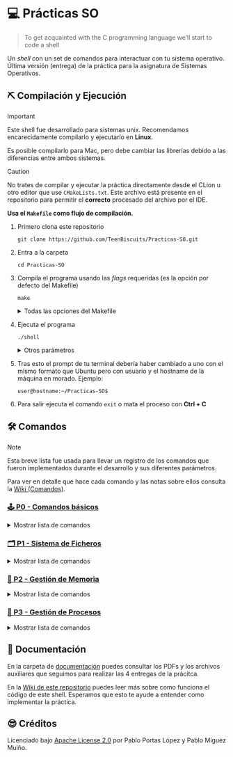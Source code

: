 # 💻 Prácticas SO

> To get acquainted with the C programming language we’ll start to code a
> shell

Un _shell_ con un set de comandos para interactuar con tu sistema operativo. Última versión (entrega) de la práctica
para la asignatura de Sistemas Operativos.

## ⛏️ Compilación y Ejecución

> [!IMPORTANT]  
> Este shell fue desarrollado para sistemas unix. Recomendamos encarecidamente compilarlo y ejecutarlo en **Linux**.
>
> Es posible compilarlo para Mac, pero debe cambiar las librerías debido a las diferencias entre ambos sistemas.

> [!CAUTION]
> No trates de compilar y ejecutar la práctica directamente desde el CLion u otro editor que use ``CMakeLists.txt``.
> Este archivo está presente en el repositorio para permitir el **correcto** procesado del archivo por el IDE.
>
> **Usa el ``Makefile`` como flujo de compilación.**


1. Primero clona este repositorio
    ```shell
    git clone https://github.com/TeenBiscuits/Practicas-SO.git
    ```
2. Entra a la carpeta
    ```shell
    cd Practicas-SO  
    ```
3. Compila el programa usando las _flags_ requeridas (es la opción por defecto del Makefile)
    ```shell
    make
    ```
   <details>

   <summary>Todas las opciones del Makefile</summary>

    - ``make all`` o ``make`` (por defecto): Compila el programa con las _flags_ requeridas (`-Wall`)
    - ``make debug``: Compila el programa añadiendo las _flags_ de _debug_ y optimización (`-g -O0`)
    - ``make run``: Compila el programa (como en la opción por defecto) y lo ejecuta acto seguido. Tratará de ejecutarlo
      usando `rlwrap`(1), de no estar instalado lo ejecutará de forma normal.
    - ``make leaks``: Compila el programa (con las _flags_ de `debug`) y trata de ejecutarlo con **Valgrind**.
    - ``make tests``: Compila y ejecuta el programa como en `leaks` e introduce automáticamente por la entrada estandar
      los contenidos del archivo `tests.txt`.

   (1) Al ejecutarlo con `rlwrap` podrás usar las flechas `←`/`→` para moverte por el texto escrito o las otras flechas
   `↑`/`↓` para volver a escribir el texto anteriormente introducido.

   </details>
4. Ejecuta el programa
    ```shell
    ./shell 
    ```
   <details>
   
   <summary>Otros parámetros</summary>
   
   Si ejecutas el script con el parámetro `-p` así:
   ```shell
   ./shell -p
   ```
   Importarás automaticamente el _path_ a la lista de busqueda. Como si ejecutaras `search -path` nada más empezar.
   
   </details>
5. Tras esto el prompt de tu terminal debería haber cambiado a uno con el mismo formato que Ubuntu pero con usuario y el
   hostname de la máquina en morado. Ejemplo:
   ```
   user@hostname:~/Practicas-SO$
   ```
6. Para salir ejecuta el comando `exit` o mata el proceso con **Ctrl + C**

## 🛠️ Comandos

> [!NOTE]  
> Esta breve lista fue usada para llevar un registro de los comandos que fueron implementados durante el desarrollo y
> sus diferentes parámetros.
>
> Para ver en detalle que hace cada comando y las notas sobre ellos consulta
> la [Wiki (Comandos)](https://github.com/TeenBiscuits/Practicas-SO/wiki/Comandos).

### [🕹️ P0 - Comandos básicos](https://github.com/TeenBiscuits/Practicas-SO/wiki/comandos.c)

<details>

<summary>Mostrar lista de comandos</summary>

- [x] authors [-l|-n]
- [x] pid
- [x] ppid
- [x] cd [dir]
- [x] date [-t|-d]
- [x] historic [N|-N] **(1)**
- [x] open [file] mode (cr,ap,ex,ro,rw,wo,tr)
- [x] close [df]
- [x] dup [df]
- [x] infosys
- [x] help [cmd]
- [x] quit, exit, bye

(1) _Hypothetically, there’s a scenario where trying to repeat a historic command could yield an infinite loop or a
stack overflow (depending on how it is coded), so students may choose to not store calls to historic N itself in the
historic list if they want so (See the NOTES ON LIST IMPLEMENTATIONS at the end of this document)_

</details>

### [🗂️ P1 - Sistema de Ficheros](https://github.com/TeenBiscuits/Practicas-SO/wiki/memoria.c)

<details>

<summary>Mostrar lista de comandos</summary>

- [x] makefile [name]
- [x] makedir [name]
- [x] listfile [-long][-link][-acc] name1 name2 n3 ... lista ficheros; **(2)**
- [x] cwd
- [x] listdir [-hid][-long][-link][-acc] n1 n2 ... lista contenidos de directorios **(3)**
- [x] reclist [-hid][-long][-link][-acc] n1 n2 ... lista recursivamente contenidos de directorios (subdirs después) **(
  3)**
- [x] revlist [-hid][-long][-link][-acc] n1 n2 ... lista recursivamente contenidos de directorios (subdirs antes)
- [x] erase [name1 name2 ..]
- [x] delrec [name1 name2 ..]

(2) -long: listado largo | -acc: acesstime | -link: si es enlace simbolico, el path contenido

(3) -long: listado largo | -hid: incluye los ficheros ocultos | -acc: acesstime | -link: si es enlace simbolico, el path
contenido

</details>

### [💾 P2 - Gestión de Memoria](https://github.com/TeenBiscuits/Practicas-SO/wiki/memoria.c)

<details>

<summary>Mostrar lista de comandos</summary>

- [x] allocate [-malloc|-mmap|-createshared|-shared]
- [x] deallocate [-malloc|-mmap|-shared|-delkey]
- [x] memfill [addr] [ch cont|cont]
- [x] memdump [addr] [cont]
- [x] memory [-funcs|-vars|-blocks|-all|-pmap]
- [x] readfile [file] [addr] [cont]
- [x] writefile [file] [addr] [cont]
- [x] read [df] [addr] [cont]
- [x] write [df] [addr] [cont]
- [x] recurse [n]

</details>

### [👾 P3 - Gestión de Procesos](https://github.com/TeenBiscuits/Practicas-SO/wiki/procesos.c)

<details>

<summary>Mostrar lista de comandos</summary>

- [x] getuid
- [x] setuid [-l] id
- [x] showvar v1 v2 ..
- [x] changevar [-a|-e|-p] var val
- [x] subsvar [-a|-e] v1 v2 val
- [x] environ [-environ|-addr]
- [x] fork
- [x] search [-add dir|-del dir|-clear|-path]
- [x] exec [VAR1 VAR2 VAR3 ...] executablefile [arg1 arg2 ...]
- [x] execpri prio [VAR1 VAR2 VAR3 ...] executablefile [arg1 arg2 ...]
- [x] fg [VAR1 VAR2 VAR3 ...] executablefile [arg1 arg2 ...]
- [x] fgpri prio [VAR1 VAR2 VAR3 ...] executablefile [arg1 arg2 ...]
- [x] back [VAR1 VAR2 VAR3 ...] executablefile [arg1 arg2 ...]
- [x] backpri prio [VAR1 VAR2 VAR3 ...] executablefile [arg1 arg2 ...]
- [x] listjobs
- [x] deljobs -term|-sig
- [x] \*****

</details>

## 📖 Documentación

En la carpeta de [documentación](/docs) puedes consultar los PDFs y los archivos auxiliares que seguimos para realizar
las 4 entregas de la prácitca.

En la [Wiki de este repositorio](https://github.com/TeenBiscuits/Practicas-SO/wiki) puedes leer más sobre como funciona
el código de este shell. Esperamos que esto te ayude a entender como implementar la práctica.

## 😎 Créditos

Licenciado bajo [Apache License 2.0](/LICENSE) por Pablo Portas López y Pablo Míguez Muiño.
